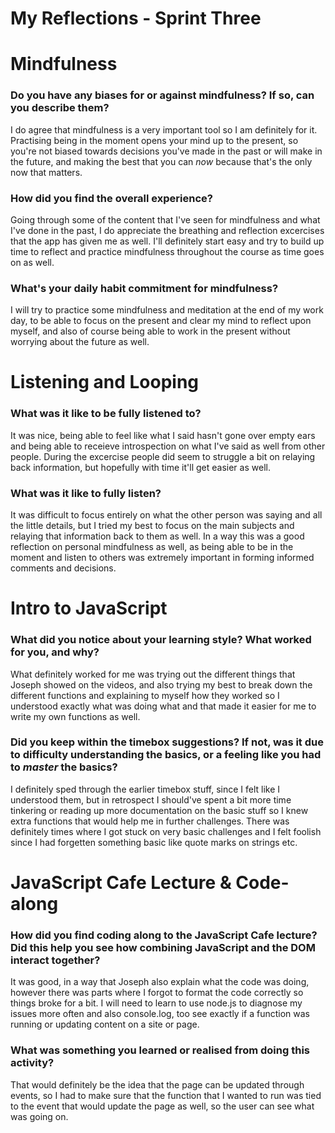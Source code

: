 # My Reflections - Sprint Three

# Mindfulness 

### Do you have any biases for or against mindfulness? If so, can you describe them?
I do agree that mindfulness is a very important tool so I am definitely for it. Practising being in the moment opens your mind up to the present, so you're not biased towards decisions you've made in the past or will make in the future, and making the best that you can *now* because that's the only now that matters.


### How did you find the overall experience? 
Going through some of the content that I've seen for mindfulness and what I've done in the past, I do appreciate the breathing and reflection excercises that the app has given me as well. I'll definitely start easy and try to build up time to reflect and practice mindfulness throughout the course as time goes on as well.


### What's your daily habit commitment for mindfulness? 
I will try to practice some mindfulness and meditation at the end of my work day, to be able to focus on the present and clear my mind to reflect upon myself, and also of course being able to work in the present without worrying about the future as well.




# Listening and Looping 

### What was it like to be fully listened to? 
It was nice, being able to feel like what I said hasn't gone over empty ears and being able to receieve introspection on what I've said as well from other people. During the excercise people did seem to struggle a bit on relaying back information, but hopefully with time it'll get easier as well.


### What was it like to fully listen?
It was difficult to focus entirely on what the other person was saying and all the little details, but I tried my best to focus on the main subjects and relaying that information back to them as well. In a way this was a good reflection on personal mindfulness as well, as being able to be in the moment and listen to others was extremely important in forming informed comments and decisions.
    




# Intro to JavaScript

### What did you notice about your learning style? What worked for you, and why?
What definitely worked for me was trying out the different things that Joseph showed on the videos, and also trying my best to break down the different functions and explaining to myself how they worked so I understood exactly what was doing what and that made it easier for me to write my own functions as well.


### Did you keep within the timebox suggestions? If not, was it due to difficulty understanding the basics, or a feeling like you had to _master_ the basics?
I definitely sped through the earlier timebox stuff, since I felt like I understood them, but in retrospect I should've spent a bit more time tinkering or reading up more documentation on the basic stuff so I knew extra functions that would help me in further challenges. There was definitely times where I got stuck on very basic challenges and I felt foolish since I had forgetten something basic like quote marks on strings etc.





# JavaScript Cafe Lecture & Code-along

### How did you find coding along to the JavaScript Cafe lecture? Did this help you see how combining JavaScript and the DOM interact together?
It was good, in a way that Joseph also explain what the code was doing, however there was parts where I forgot to format the code correctly so things broke for a bit. I will need to learn to use node.js to diagnose my issues more often and also console.log, too see exactly if a function was running or updating content on a site or page.


### What was something you learned or realised from doing this activity?
That would definitely be the idea that the page can be updated through events, so I had to make sure that the function that I wanted to run was tied to the event that would update the page as well, so the user can see 
what was going on.


